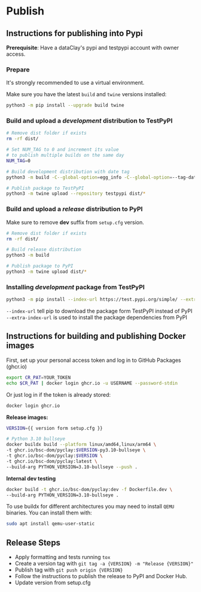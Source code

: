 # Publish

## Instructions for publishing into Pypi

**Prerequisite**: Have a dataClay's pypi and testpypi account with owner access.

### Prepare

It's strongly recommended to use a virtual environment.

Make sure you have the latest `build` and `twine` versions installed:

```bash
python3 -m pip install --upgrade build twine
```

### Build and upload a *development* distribution to TestPyPI

```bash
# Remove dist folder if exists
rm -rf dist/

# Set NUM_TAG to 0 and increment its value 
# to publish multiple builds on the same day
NUM_TAG=0

# Build development distribution with date tag
python3 -m build -C--global-option=egg_info -C--global-option=--tag-date -C--global-option=--tag-build=$NUM_TAG

# Publish package to TestPyPI
python3 -m twine upload --repository testpypi dist/*
```

### Build and upload a *release* distribution to PyPI

Make sure to remove **dev** suffix from `setup.cfg` version.

```bash
# Remove dist folder if exists
rm -rf dist/

# Build release distribution
python3 -m build

# Publish package to PyPI
python3 -m twine upload dist/*
```

### Installing *development* package from TestPyPI

```bash
python3 -m pip install --index-url https://test.pypi.org/simple/ --extra-index-url https://pypi.org/simple/ dataClay
```

`--index-url` tell pip to download the package form TestPyPI instead of PyPI
`--extra-index-url` is used to install the package dependencies from PyPI


## Instructions for building and publishing Docker images

First, set up your personal access token and log in to GitHub Packages (ghcr.io)
```bash
export CR_PAT=YOUR_TOKEN
echo $CR_PAT | docker login ghcr.io -u USERNAME --password-stdin
```

Or just log in if the token is already stored:
```bash
docker login ghcr.io
```

**Release images:**
``` bash
VERSION={{ version form setup.cfg }}

# Python 3.10 bullseye
docker buildx build --platform linux/amd64,linux/arm64 \
-t ghcr.io/bsc-dom/pyclay:$VERSION-py3.10-bullseye \
-t ghcr.io/bsc-dom/pyclay:$VERSION \
-t ghcr.io/bsc-dom/pyclay:latest \
--build-arg PYTHON_VERSION=3.10-bullseye --push .
```

**Internal dev testing**
```bash
docker build -t ghcr.io/bsc-dom/pyclay:dev -f Dockerfile.dev \
--build-arg PYTHON_VERSION=3.10-bullseye .
```
To use buildx for different architectures you may need to install `QEMU` binaries. You can install them with:

```bash
sudo apt install qemu-user-static
```

## Release Steps

- Apply formatting and tests running `tox`
- Create a version tag with `git tag -a {VERSION} -m "Release {VERSION}"`
- Publish tag with `git push origin {VERSION}`
- Follow the instructions to publish the release to PyPI and Docker Hub.
- Update version from setup.cfg

